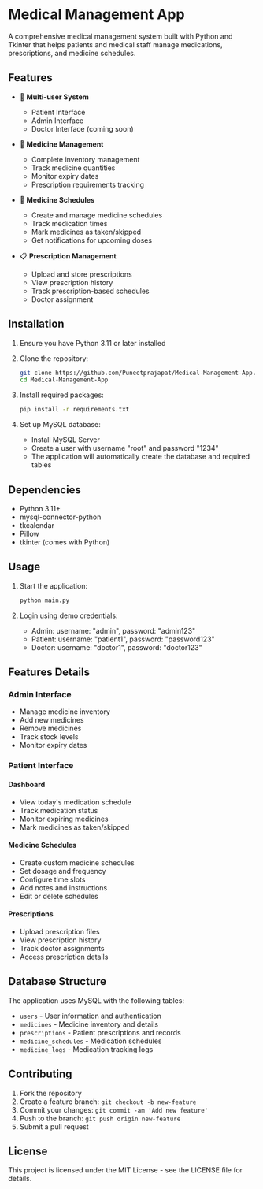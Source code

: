 # Medical Management App

A comprehensive medical management system built with Python and Tkinter that helps patients and medical staff manage medications, prescriptions, and medicine schedules.

## Features

- 🏥 **Multi-user System**
  - Patient Interface
  - Admin Interface
  - Doctor Interface (coming soon)

- 💊 **Medicine Management**
  - Complete inventory management
  - Track medicine quantities
  - Monitor expiry dates
  - Prescription requirements tracking

- 📅 **Medicine Schedules**
  - Create and manage medicine schedules
  - Track medication times
  - Mark medicines as taken/skipped
  - Get notifications for upcoming doses

- 📋 **Prescription Management**
  - Upload and store prescriptions
  - View prescription history
  - Track prescription-based schedules
  - Doctor assignment

## Installation

1. Ensure you have Python 3.11 or later installed

2. Clone the repository:
   ```bash
   git clone https://github.com/Puneetprajapat/Medical-Management-App.git
   cd Medical-Management-App
   ```

3. Install required packages:
   ```bash
   pip install -r requirements.txt
   ```

4. Set up MySQL database:
   - Install MySQL Server
   - Create a user with username "root" and password "1234"
   - The application will automatically create the database and required tables

## Dependencies

- Python 3.11+
- mysql-connector-python
- tkcalendar
- Pillow
- tkinter (comes with Python)

## Usage

1. Start the application:
   ```bash
   python main.py
   ```

2. Login using demo credentials:
   - Admin: username: "admin", password: "admin123"
   - Patient: username: "patient1", password: "password123"
   - Doctor: username: "doctor1", password: "doctor123"

## Features Details

### Admin Interface

- Manage medicine inventory
- Add new medicines
- Remove medicines
- Track stock levels
- Monitor expiry dates

### Patient Interface

#### Dashboard
- View today's medication schedule
- Track medication status
- Monitor expiring medicines
- Mark medicines as taken/skipped

#### Medicine Schedules
- Create custom medicine schedules
- Set dosage and frequency
- Configure time slots
- Add notes and instructions
- Edit or delete schedules

#### Prescriptions
- Upload prescription files
- View prescription history
- Track doctor assignments
- Access prescription details

## Database Structure

The application uses MySQL with the following tables:

- `users` - User information and authentication
- `medicines` - Medicine inventory and details
- `prescriptions` - Patient prescriptions and records
- `medicine_schedules` - Medication schedules
- `medicine_logs` - Medication tracking logs

## Contributing

1. Fork the repository
2. Create a feature branch: `git checkout -b new-feature`
3. Commit your changes: `git commit -am 'Add new feature'`
4. Push to the branch: `git push origin new-feature`
5. Submit a pull request

## License

This project is licensed under the MIT License - see the LICENSE file for details.
